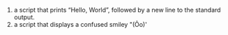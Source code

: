1. a script that prints “Hello, World”, followed by a new line to the standard output.
2. a script that displays a confused smiley "(Ôo)'
